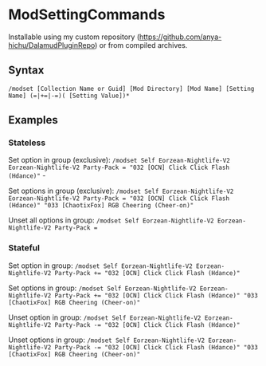 # ModSettingCommands

Installable using my custom repository (https://github.com/anya-hichu/DalamudPluginRepo) or from compiled archives.

## Syntax

`/modset [Collection Name or Guid] [Mod Directory] [Mod Name] [Setting Name] (=|+=|-=)( [Setting Value])*`

## Examples

### Stateless

Set option in group (exclusive):
`/modset Self Eorzean-Nightlife-V2 Eorzean-Nightlife-V2 Party-Pack = "032 [OCN] Click Click Flash (Hdance)"` -

Set options in group (exclusive):
`/modset Self Eorzean-Nightlife-V2 Eorzean-Nightlife-V2 Party-Pack = "032 [OCN] Click Click Flash (Hdance)" "033 [ChaotixFox] RGB Cheering (Cheer-on)"`

Unset all options in group:
`/modset Self Eorzean-Nightlife-V2 Eorzean-Nightlife-V2 Party-Pack =`

### Stateful

Set option in group:
`/modset Self Eorzean-Nightlife-V2 Eorzean-Nightlife-V2 Party-Pack += "032 [OCN] Click Click Flash (Hdance)"`

Set options in group:
`/modset Self Eorzean-Nightlife-V2 Eorzean-Nightlife-V2 Party-Pack += "032 [OCN] Click Click Flash (Hdance)" "033 [ChaotixFox] RGB Cheering (Cheer-on)"`

Unset option in group:
`/modset Self Eorzean-Nightlife-V2 Eorzean-Nightlife-V2 Party-Pack -= "032 [OCN] Click Click Flash (Hdance)"`

Unset options in group:
`/modset Self Eorzean-Nightlife-V2 Eorzean-Nightlife-V2 Party-Pack -= "032 [OCN] Click Click Flash (Hdance)" "033 [ChaotixFox] RGB Cheering (Cheer-on)"`
